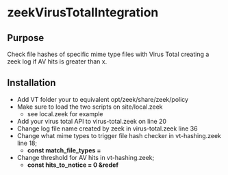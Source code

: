 # zeekVirusTotalIntegration
## Purpose
Check file hashes of specific mime type files with Virus Total creating a zeek log if AV hits is greater than x. 

## Installation
- Add VT folder your to equivalent opt/zeek/share/zeek/policy
- Make sure to load the two scripts on site/local.zeek
  - see local.zeek for example
- Add your virus total API to virus-total.zeek on line 20
- Change log file name created by zeek in virus-total.zeek line 36
- Change what mime types to trigger file hash checker in vt-hashing.zeek line 18; 
  - **const match_file_types =**
- Change threshold for AV hits in vt-hashing.zeek; 
  -  **const hits_to_notice = 0 &redef**
